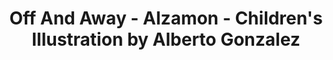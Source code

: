 ---
layout: portfolio
title: Off And Away - Alzamon - Children's Illustration by Alberto Gonzalez
categories: 
    - illustration
    - homepage
pretty_category: Illustration
pretty_title: Off And Away
permalink: /portfolio/illustration/offandaway
masonryimage: /assets/images/portfolio/2019_fa_offAndAway@400w.jpg
fullsizeimage: /assets/images/portfolio/2019_fa_offAndAway@1500w.jpg
extraimages:
    - /assets/images/portfolio/2015_i_explorersOne@400w.jpg
    - /assets/images/portfolio/2017_i_petitPrince@400w.jpg
work_details:
    - Digital Illustration, 2019
    - "Tools used: Procreate, iPad Pro, Apple Pencil"
    - A fan art piece based on characters of <strong>Off And Away</strong>, a book by Canadian illustrator <a href="https://cale.ca/" target="_blank">Cale Atkinson</a>.
---